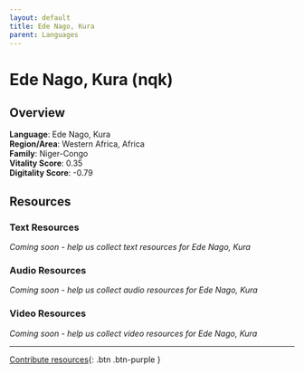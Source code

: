 ```yaml
---
layout: default
title: Ede Nago, Kura
parent: Languages
---
```


# Ede Nago, Kura (nqk)

## Overview

**Language**: Ede Nago, Kura  
**Region/Area**: Western Africa, Africa  
**Family**: Niger-Congo  
**Vitality Score**: 0.35  
**Digitality Score**: -0.79  

## Resources

### Text Resources
*Coming soon - help us collect text resources for Ede Nago, Kura*

### Audio Resources
*Coming soon - help us collect audio resources for Ede Nago, Kura*

### Video Resources
*Coming soon - help us collect video resources for Ede Nago, Kura*

---

[Contribute resources](https://fairtrain.github.io/){: .btn .btn-purple }
